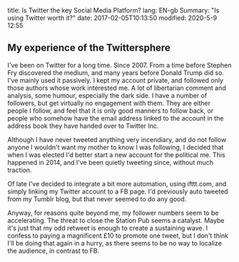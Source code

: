title: Is Twitter the key Social Media Platform?
lang: EN-gb
Summary: "Is using Twitter worth it?"
date: 2017-02-05T10:13:50
modified: 2020-5-9 12:55

## My experience of the Twittersphere

I've been on Twitter for a long time. Since 2007. From a time before Stephen Fry discovered the medium, and many years before Donald Trump did so. I've mainly used it passively. I kept my account private, and followed only those authors whose work interested me. A lot of libertarian comment and analysis, some humour, especially the dark side. I have a number of followers, but get virtually no engagement with them. They are either people I follow, and feel that it is only good manners to follow back, or people who somehow have the email address linked to the account in the address book they have handed over to Twitter Inc.

Although I have never tweeted anything very incendiary, and do not follow anyone I wouldn't want my mother to know I was following, I decided that when I was elected I'd better start a new account for the political me. This happened in 2014, and I've been quietly tweeting since, without much traction.

Of late I've decided to integrate a bit more automation, using ifttt.com, and simply linking my Twitter account to a FB page. I'd previously auto tweeted from my Tumblr blog, but that never seemed to do any good.

Anyway, for reasons quite beyond me, my follower numbers seem to be accelerating. The threat to close the Station Pub seems a catalyst. Maybe it's just that my odd retweet is enough to create a sustaining wave. I confess to paying a magnificent &pound;10 to promote one tweet, but I don't think I'll be doing that again in a hurry, as there seems to be no way to localize the audience, in contrast to FB.
